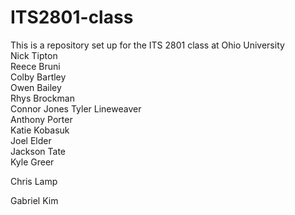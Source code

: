 # ITS2801-class
This is a repository set up for the ITS 2801 class at Ohio University  
Nick Tipton  
Reece Bruni    
Colby Bartley  
Owen Bailey  
Rhys Brockman  
Connor Jones 
Tyler Lineweaver  
Anthony Porter  
Katie Kobasuk  
Joel Elder  
Jackson Tate  
Kyle Greer

Chris Lamp

Gabriel Kim
